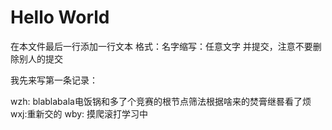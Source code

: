 # Hello World
在本文件最后一行添加一行文本 
格式：名字缩写：任意文字
并提交，注意不要删除别人的提交

我先来写第一条记录：

wzh: blablabala电饭锅和多了个竞赛的根节点筛法根据啥来的焚膏继晷看了烦
wxj:重新交的
wby: 摸爬滚打学习中